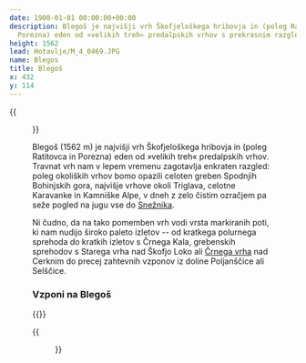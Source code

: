 ```yaml
---
date: 1900-01-01 00:00:00+00:00
description: Blegoš je najvišji vrh Škofjeloškega hribovja in (poleg Ratitovca in
  Porezna) eden od »velikih treh« predalpskih vrhov s prekrasnim razgledom.
height: 1562
lead: Hotavlje/M_4_0469.JPG
name: Blegos
title: Blegoš
x: 432
y: 114
---
```

{{<figure src="M_4_0469.JPG">}}

Blegoš (1562 m) je najvišji vrh Škofjeloškega hribovja in (poleg Ratitovca in Porezna) eden od »velikih treh« predalpskih vrhov. Travnat vrh nam v lepem vremenu zagotavlja enkraten razgled: poleg okoliških vrhov bomo opazili celoten greben Spodnjih Bohinjskih gora, najvišje vrhove okoli Triglava, celotne Karavanke in Kamniške Alpe, v dneh z zelo čistim ozračjem pa seže pogled na jugu vse do [Snežnika](Sneznik.html).

Ni čudno, da na tako pomemben vrh vodi vrsta markiranih poti, ki nam nudijo široko paleto izletov -- od kratkega polurnega sprehoda do kratkih izletov s Črnega Kala, grebenskih sprehodov s Starega vrha nad Škofjo Loko ali [Črnega vrha](CrniVrhCerkno.html) nad Cerknim do precej zahtevnih vzponov iz doline Poljanščice ali Selščice.

### Vzponi na Blegoš

{{<multipath-hike-list>}}

{{<figure src="Razgled_Blegos.jpg" caption="Pogled proti severu na greben Spodnjih Bohinjskih gora">}}
